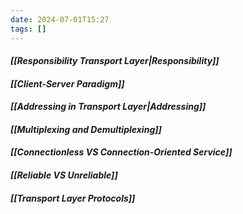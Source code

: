```yaml
---
date: 2024-07-01T15:27
tags: []
---
```

#### *[[Responsibility Transport Layer|Responsibility]]*

#### *[[Client-Server Paradigm]]*

#### *[[Addressing in Transport Layer|Addressing]]*

#### *[[Multiplexing and Demultiplexing]]*

#### *[[Connectionless VS Connection-Oriented Service]]*

#### *[[Reliable VS Unreliable]]*

#### *[[Transport Layer Protocols]]*
